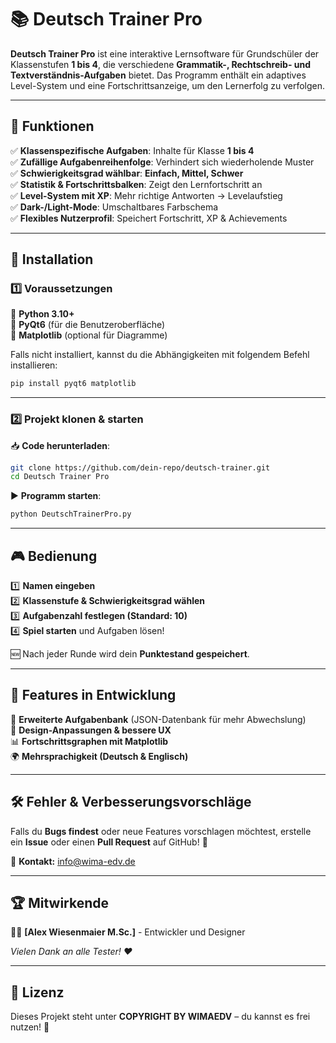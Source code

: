 # 📚 Deutsch Trainer Pro

**Deutsch Trainer Pro** ist eine interaktive Lernsoftware für Grundschüler der Klassenstufen **1 bis 4**, 
die verschiedene **Grammatik-, Rechtschreib- und Textverständnis-Aufgaben** bietet. 
Das Programm enthält ein adaptives Level-System und eine Fortschrittsanzeige, um den Lernerfolg zu verfolgen.

---

## 🚀 Funktionen

✅ **Klassenspezifische Aufgaben**: Inhalte für Klasse **1 bis 4**  
✅ **Zufällige Aufgabenreihenfolge**: Verhindert sich wiederholende Muster  
✅ **Schwierigkeitsgrad wählbar**: **Einfach, Mittel, Schwer**  
✅ **Statistik & Fortschrittsbalken**: Zeigt den Lernfortschritt an  
✅ **Level-System mit XP**: Mehr richtige Antworten → Levelaufstieg  
✅ **Dark-/Light-Mode**: Umschaltbares Farbschema  
✅ **Flexibles Nutzerprofil**: Speichert Fortschritt, XP & Achievements  

---

## 🔧 Installation

### 1️⃣ Voraussetzungen

🔹 **Python 3.10+**  
🔹 **PyQt6** (für die Benutzeroberfläche)  
🔹 **Matplotlib** (optional für Diagramme)

Falls nicht installiert, kannst du die Abhängigkeiten mit folgendem Befehl installieren:

```bash
pip install pyqt6 matplotlib
```

---

### 2️⃣ Projekt klonen & starten

📥 **Code herunterladen**:

```bash
git clone https://github.com/dein-repo/deutsch-trainer.git
cd Deutsch Trainer Pro
```

▶ **Programm starten**:

```bash
python DeutschTrainerPro.py
```

---

## 🎮 Bedienung

1️⃣ **Namen eingeben**  
2️⃣ **Klassenstufe & Schwierigkeitsgrad wählen**  
3️⃣ **Aufgabenzahl festlegen (Standard: 10)**  
4️⃣ **Spiel starten** und Aufgaben lösen!  

🆕 Nach jeder Runde wird dein **Punktestand gespeichert**.

---

## 📌 Features in Entwicklung

🔄 **Erweiterte Aufgabenbank** (JSON-Datenbank für mehr Abwechslung)  
🎨 **Design-Anpassungen & bessere UX**  
📊 **Fortschrittsgraphen mit Matplotlib**  
🌍 **Mehrsprachigkeit (Deutsch & Englisch)**  

---

## 🛠 Fehler & Verbesserungsvorschläge

Falls du **Bugs findest** oder neue Features vorschlagen möchtest, erstelle ein **Issue** oder einen **Pull Request** auf GitHub! 🚀

📧 **Kontakt:** [info@wima-edv.de](mailto:info@wima-edv.de)

---

## 🏆 Mitwirkende

👨‍💻 **[Alex Wiesenmaier M.Sc.]** - Entwickler und Designer

*Vielen Dank an alle Tester! ❤️*

---

## 📜 Lizenz

Dieses Projekt steht unter **COPYRIGHT BY WIMAEDV** – du kannst es frei nutzen! 📄
